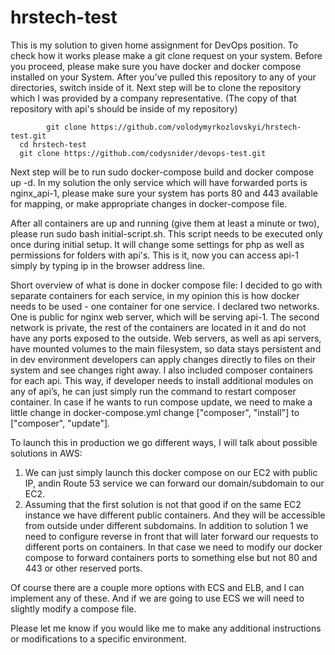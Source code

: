 # hrstech-test

This is my solution to given home assignment for DevOps position.
To check how it works please make a git clone request on your system. Before you proceed, please make sure you have docker and docker compose installed on your System.
After you’ve pulled this repository to any of your directories, switch inside of it.
Next step will be to clone the repository which I was provided by a company representative. (The copy of that repository with api's should be inside of my repository)

			git clone https://github.com/volodymyrkozlovskyi/hrstech-test.git
      cd hrstech-test
      git clone https://github.com/codysnider/devops-test.git

Next step will be to run sudo docker-compose build and docker compose up -d. In my solution the only service which will have forwarded ports is  nginx_api-1, please make sure your system has ports 80 and 443 available for mapping, or make appropriate changes in docker-compose file.

After all containers are up and running (give them at least a minute or two), please run sudo bash initial-script.sh. This script needs to be executed only once during initial setup. It will change some settings for php as well as permissions for folders with api's.
This is it, now you can access api-1 simply by typing ip in the browser address line.

Short overview of what is done in docker compose file:
I decided to go with separate containers for each service, in my opinion this is how docker needs to be used - one container for one service. I declared two networks. One is public for nginx web server, which will be serving api-1. The second network is private, the rest of the containers are located in it and do not have any ports exposed to the outside. Web servers, as well as api servers, have mounted volumes to the main filesystem, so data stays persistent and in dev environment developers can apply changes directly to files on their system and see changes right away. I also included composer containers for each api. This way, if developer needs to install additional modules on any of api’s, he can just simply run the command to restart composer container. In case if he wants to run compose update, we need to make a little change in docker-compose.yml change ["composer", "install"] to ["composer", "update"].

To launch this in production we go different ways, I will talk about possible solutions in AWS:
1) We can just simply launch this docker compose on our EC2 with public IP, andin Route 53 service we can forward our domain/subdomain to our EC2.
2) Assuming that the first solution is not that good if on the same EC2 instance we have different public containers. And they will be accessible from outside under different subdomains. In addition to solution 1 we need to configure reverse in front that will later forward our requests to different ports on containers. In that case we need to modify our docker compose to forward containers ports to something else but not 80 and 443 or other reserved ports.

Of course there are a couple more options with ECS and ELB, and I can implement any of these. And if we are going to use ECS we will need to slightly modify a compose file.

Please let me know if you would like me to make any additional instructions or modifications to a specific environment.
